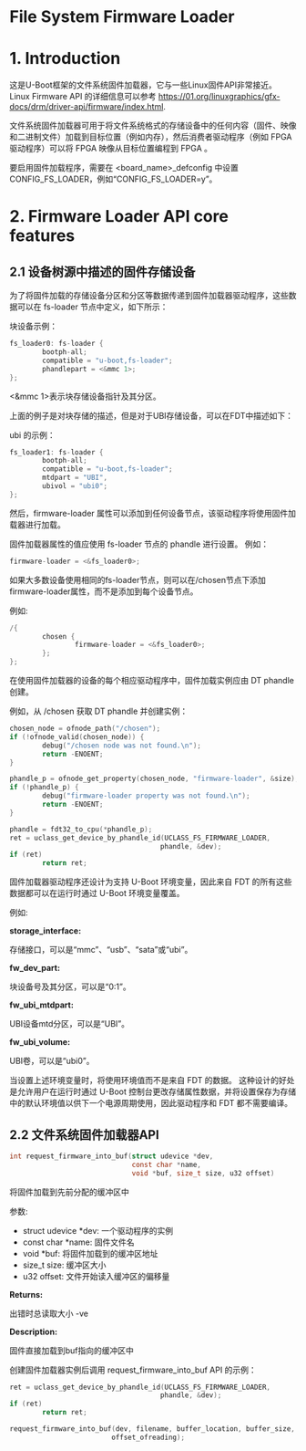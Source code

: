 
# File System Firmware Loader

# 1. Introduction

这是U-Boot框架的文件系统固件加载器，它与一些Linux固件API非常接近。 Linux Firmware API 的详细信息可以参考 <https://01.org/linuxgraphics/gfx-docs/drm/driver-api/firmware/index.html>.

文件系统固件加载器可用于将文件系统格式的存储设备中的任何内容（固件、映像和二进制文件）加载到目标位置（例如内存），然后消费者驱动程序（例如 FPGA 驱动程序）可以将 FPGA 映像从目标位置编程到 FPGA 。

要启用固件加载程序，需要在 <board_name>_defconfig 中设置 CONFIG_FS_LOADER，例如“CONFIG_FS_LOADER=y”。


# 2. Firmware Loader API core features

## 2.1 设备树源中描述的固件存储设备

为了将固件加载的存储设备分区和分区等数据传递到固件加载器驱动程序，这些数据可以在 fs-loader 节点中定义，如下所示：

块设备示例：

```c
fs_loader0: fs-loader {
        bootph-all;
        compatible = "u-boot,fs-loader";
        phandlepart = <&mmc 1>;
};
```

<&mmc 1>表示块存储设备指针及其分区。

上面的例子是对块存储的描述，但是对于UBI存储设备，可以在FDT中描述如下：

ubi 的示例：

```c
fs_loader1: fs-loader {
        bootph-all;
        compatible = "u-boot,fs-loader";
        mtdpart = "UBI",
        ubivol = "ubi0";
};
```

然后，firmware-loader 属性可以添加到任何设备节点，该驱动程序将使用固件加载器进行加载。

固件加载器属性的值应使用 fs-loader 节点的 phandle 进行设置。 例如：

```c
firmware-loader = <&fs_loader0>;
```

如果大多数设备使用相同的fs-loader节点，则可以在/chosen节点下添加firmware-loader属性，而不是添加到每个设备节点。

例如:

```c
/{
        chosen {
                firmware-loader = <&fs_loader0>;
        };
};
```

在使用固件加载器的设备的每个相应驱动程序中，固件加载实例应由 DT phandle 创建。

例如，从 /chosen 获取 DT phandle 并创建实例：

```c
chosen_node = ofnode_path("/chosen");
if (!ofnode_valid(chosen_node)) {
        debug("/chosen node was not found.\n");
        return -ENOENT;
}

phandle_p = ofnode_get_property(chosen_node, "firmware-loader", &size);
if (!phandle_p) {
        debug("firmware-loader property was not found.\n");
        return -ENOENT;
}

phandle = fdt32_to_cpu(*phandle_p);
ret = uclass_get_device_by_phandle_id(UCLASS_FS_FIRMWARE_LOADER,
                                     phandle, &dev);
if (ret)
        return ret;
```

固件加载器驱动程序还设计为支持 U-Boot 环境变量，因此来自 FDT 的所有这些数据都可以在运行时通过 U-Boot 环境变量覆盖。

例如:

**storage_interface:**

存储接口，可以是“mmc”、“usb”、“sata”或“ubi”。

**fw_dev_part:**

块设备号及其分区，可以是“0:1”。

**fw_ubi_mtdpart:**

UBI设备mtd分区，可以是“UBI”。

**fw_ubi_volume:**

UBI卷，可以是“ubi0”。

当设置上述环境变量时，将使用环境值而不是来自 FDT 的数据。 这种设计的好处是允许用户在运行时通过 U-Boot 控制台更改存储属性数据，并将设置保存为存储中的默认环境值以供下一个电源周期使用，因此驱动程序和 FDT 都不需要编译。


## 2.2 文件系统固件加载器API

```c
int request_firmware_into_buf(struct udevice *dev,
                              const char *name,
                              void *buf, size_t size, u32 offset)
```

将固件加载到先前分配的缓冲区中

参数:

- struct udevice *dev: 一个驱动程序的实例
- const char *name: 固件文件名
- void *buf: 将固件加载到的缓冲区地址
- size_t size: 缓冲区大小
- u32 offset: 文件开始读入缓冲区的偏移量

**Returns:**

出错时总读取大小 -ve

**Description:**

固件直接加载到buf指向的缓冲区中

创建固件加载器实例后调用 request_firmware_into_buf API 的示例：

```c
ret = uclass_get_device_by_phandle_id(UCLASS_FS_FIRMWARE_LOADER,
                                     phandle, &dev);
if (ret)
        return ret;

request_firmware_into_buf(dev, filename, buffer_location, buffer_size,
                         offset_ofreading);
```

